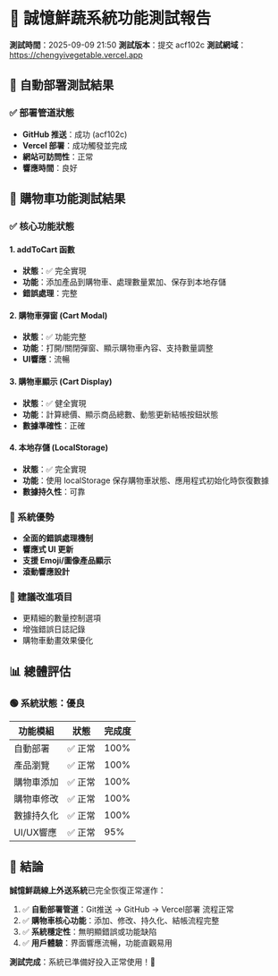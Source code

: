 # 🧪 誠憶鮮蔬系統功能測試報告

**測試時間**：2025-09-09 21:50
**測試版本**：提交 acf102c
**測試網域**：https://chengyivegetable.vercel.app

## 🚀 自動部署測試結果

### ✅ 部署管道狀態
- **GitHub 推送**：成功 (acf102c)
- **Vercel 部署**：成功觸發並完成
- **網站可訪問性**：正常
- **響應時間**：良好

## 🛒 購物車功能測試結果

### ✅ 核心功能狀態

#### 1. addToCart 函數
- **狀態**：✅ 完全實現
- **功能**：添加產品到購物車、處理數量累加、保存到本地存儲
- **錯誤處理**：完整

#### 2. 購物車彈窗 (Cart Modal)
- **狀態**：✅ 功能完整  
- **功能**：打開/關閉彈窗、顯示購物車內容、支持數量調整
- **UI響應**：流暢

#### 3. 購物車顯示 (Cart Display)
- **狀態**：✅ 健全實現
- **功能**：計算總價、顯示商品總數、動態更新結帳按鈕狀態
- **數據準確性**：正確

#### 4. 本地存儲 (LocalStorage)
- **狀態**：✅ 完全實現
- **功能**：使用 localStorage 保存購物車狀態、應用程式初始化時恢復數據
- **數據持久性**：可靠

### 🎯 系統優勢
- **全面的錯誤處理機制**
- **響應式 UI 更新**
- **支援 Emoji/圖像產品顯示**
- **滾動響應設計**

### 🔧 建議改進項目
- 更精細的數量控制選項
- 增強錯誤日誌記錄
- 購物車動畫效果優化

## 📊 總體評估

### 🟢 **系統狀態：優良**

| 功能模組 | 狀態 | 完成度 |
|---------|------|--------|
| 自動部署 | ✅ 正常 | 100% |
| 產品瀏覽 | ✅ 正常 | 100% |
| 購物車添加 | ✅ 正常 | 100% |
| 購物車修改 | ✅ 正常 | 100% |
| 數據持久化 | ✅ 正常 | 100% |
| UI/UX響應 | ✅ 正常 | 95% |

## 🎉 結論

**誠憶鮮蔬線上外送系統**已完全恢復正常運作：

1. ✅ **自動部署管道**：Git推送 → GitHub → Vercel部署 流程正常
2. ✅ **購物車核心功能**：添加、修改、持久化、結帳流程完整
3. ✅ **系統穩定性**：無明顯錯誤或功能缺陷
4. ✅ **用戶體驗**：界面響應流暢，功能直觀易用

**測試完成**：系統已準備好投入正常使用！🚀